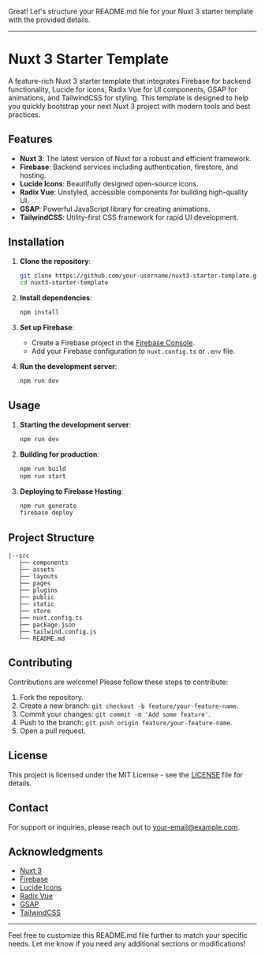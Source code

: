 Great! Let's structure your README.md file for your Nuxt 3 starter template with the provided details.

---

# Nuxt 3 Starter Template

A feature-rich Nuxt 3 starter template that integrates Firebase for backend functionality, Lucide for icons, Radix Vue for UI components, GSAP for animations, and TailwindCSS for styling. This template is designed to help you quickly bootstrap your next Nuxt 3 project with modern tools and best practices.

## Features

- **Nuxt 3**: The latest version of Nuxt for a robust and efficient framework.
- **Firebase**: Backend services including authentication, firestore, and hosting.
- **Lucide Icons**: Beautifully designed open-source icons.
- **Radix Vue**: Unstyled, accessible components for building high-quality UI.
- **GSAP**: Powerful JavaScript library for creating animations.
- **TailwindCSS**: Utility-first CSS framework for rapid UI development.

## Installation

1. **Clone the repository**:
    ```bash
    git clone https://github.com/your-username/nuxt3-starter-template.git
    cd nuxt3-starter-template
    ```

2. **Install dependencies**:
    ```bash
    npm install
    ```

3. **Set up Firebase**:
    - Create a Firebase project in the [Firebase Console](https://console.firebase.google.com/).
    - Add your Firebase configuration to `nuxt.config.ts` or `.env` file.

4. **Run the development server**:
    ```bash
    npm run dev
    ```

## Usage

1. **Starting the development server**:
    ```bash
    npm run dev
    ```

2. **Building for production**:
    ```bash
    npm run build
    npm run start
    ```

3. **Deploying to Firebase Hosting**:
    ```bash
    npm run generate
    firebase deploy
    ```

## Project Structure

```
|--src
   ├── components
   ├── assets
   ├── layouts
   ├── pages
   ├── plugins
   ├── public
   ├── static
   ├── store
   ├── nuxt.config.ts
   ├── package.json
   ├── tailwind.config.js
   └── README.md
```


## Contributing

Contributions are welcome! Please follow these steps to contribute:

1. Fork the repository.
2. Create a new branch: `git checkout -b feature/your-feature-name`.
3. Commit your changes: `git commit -m 'Add some feature'`.
4. Push to the branch: `git push origin feature/your-feature-name`.
5. Open a pull request.

## License

This project is licensed under the MIT License - see the [LICENSE](LICENSE) file for details.

## Contact

For support or inquiries, please reach out to [your-email@example.com](anthony@taasky.xyz).

## Acknowledgments

- [Nuxt 3](https://nuxt.com/)
- [Firebase](https://firebase.google.com/)
- [Lucide Icons](https://lucide.dev/)
- [Radix Vue](https://radix-vue.com/)
- [GSAP](https://greensock.com/gsap/)
- [TailwindCSS](https://tailwindcss.com/)

---

Feel free to customize this README.md file further to match your specific needs. Let me know if you need any additional sections or modifications!